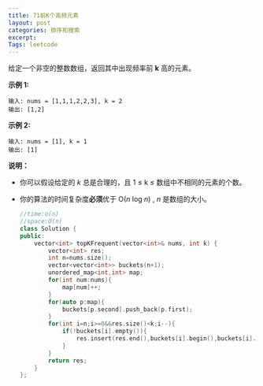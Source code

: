 ```yaml
---
title: 71前K个高频元素
layout: post
categories: 排序和搜索
excerpt: 
Tags: leetcode
---
```


给定一个非空的整数数组，返回其中出现频率前 **k** 高的元素。

**示例 1:**

```
输入: nums = [1,1,1,2,2,3], k = 2
输出: [1,2]
```

**示例 2:**

```
输入: nums = [1], k = 1
输出: [1]
```

**说明：**

- 你可以假设给定的 *k* 总是合理的，且 1 ≤ k ≤ 数组中不相同的元素的个数。

- 你的算法的时间复杂度**必须**优于 O(*n* log *n*) , *n* 是数组的大小。

  ```c++
  //time:o(n)
  //space:O(n)
  class Solution {
  public:
      vector<int> topKFrequent(vector<int>& nums, int k) {
          vector<int> res;
          int n=nums.size();
          vector<vector<int>> buckets(n+1);
          unordered_map<int,int> map;
          for(int num:nums){
              map[num]++;
          }
          for(auto p:map){
              buckets[p.second].push_back(p.first);
          }
          for(int i=n;i>=0&&res.size()<k;i--){
              if(!buckets[i].empty()){
                  res.insert(res.end(),buckets[i].begin(),buckets[i].end());
              }
          }
          return res;
      }
  };
  ```

  